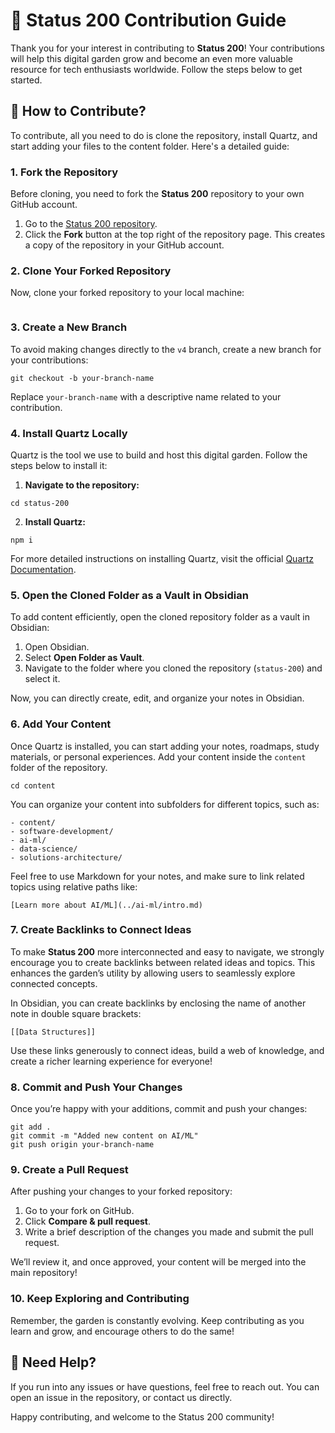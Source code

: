 # 🌱 **Status 200 Contribution Guide**

Thank you for your interest in contributing to **Status 200**! Your contributions will help this digital garden grow and become an even more valuable resource for tech enthusiasts worldwide. Follow the steps below to get started.

## 🚀 **How to Contribute?**

To contribute, all you need to do is clone the repository, install Quartz, and start adding your files to the content folder. Here's a detailed guide:

### 1. **Fork the Repository**

Before cloning, you need to fork the **Status 200** repository to your own GitHub account.

1. Go to the [Status 200 repository](https://github.com/sarthakchandajkar/status200).
2. Click the **Fork** button at the top right of the repository page. This creates a copy of the repository in your GitHub account.

### 2. **Clone Your Forked Repository**

Now, clone your forked repository to your local machine:

```git clone https://github.com/your-username/status-200.git
```

### 3. **Create a New Branch**

To avoid making changes directly to the `v4` branch, create a new branch for your contributions:

```
git checkout -b your-branch-name
```

Replace `your-branch-name` with a descriptive name related to your contribution.
### 4. **Install Quartz Locally**

Quartz is the tool we use to build and host this digital garden. Follow the steps below to install it:

1. **Navigate to the repository:**

```
cd status-200
```

2. **Install Quartz:**

```
npm i
```


For more detailed instructions on installing Quartz, visit the official [Quartz Documentation](https://quartz.jzhao.xyz).

### 5. **Open the Cloned Folder as a Vault in Obsidian**

To add content efficiently, open the cloned repository folder as a vault in Obsidian:

1. Open Obsidian.
2. Select **Open Folder as Vault**.
3. Navigate to the folder where you cloned the repository (`status-200`) and select it.

Now, you can directly create, edit, and organize your notes in Obsidian.

### 6. **Add Your Content**

Once Quartz is installed, you can start adding your notes, roadmaps, study materials, or personal experiences. Add your content inside the `content` folder of the repository. 

```
cd content
```

You can organize your content into subfolders for different topics, such as:

`- content/`   
`- software-development/`     
`- ai-ml/`     
`- data-science/`  
`- solutions-architecture/`

Feel free to use Markdown for your notes, and make sure to link related topics using relative paths like:


```
[Learn more about AI/ML](../ai-ml/intro.md)
```

### 7. **Create Backlinks to Connect Ideas**

To make **Status 200** more interconnected and easy to navigate, we strongly encourage you to create backlinks between related ideas and topics. This enhances the garden’s utility by allowing users to seamlessly explore connected concepts.

In Obsidian, you can create backlinks by enclosing the name of another note in double square brackets:

```
[[Data Structures]]
```

Use these links generously to connect ideas, build a web of knowledge, and create a richer learning experience for everyone!
### 8. **Commit and Push Your Changes**

Once you’re happy with your additions, commit and push your changes:

```
git add . 
git commit -m "Added new content on AI/ML" 
git push origin your-branch-name
```

### 9. **Create a Pull Request**

After pushing your changes to your forked repository:

1. Go to your fork on GitHub.
2. Click **Compare & pull request**.
3. Write a brief description of the changes you made and submit the pull request.

We’ll review it, and once approved, your content will be merged into the main repository!

### 10. **Keep Exploring and Contributing**

Remember, the garden is constantly evolving. Keep contributing as you learn and grow, and encourage others to do the same!

## 🌟 **Need Help?**

If you run into any issues or have questions, feel free to reach out. You can open an issue in the repository, or contact us directly.

Happy contributing, and welcome to the Status 200 community!